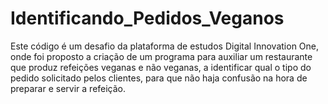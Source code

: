 # Identificando_Pedidos_Veganos

Este código é um desafio da plataforma de estudos Digital Innovation One, onde foi proposto a criação de um programa para auxiliar um restaurante que produz refeições veganas e não veganas, a identificar qual o tipo do pedido solicitado pelos clientes, para que não haja confusão na hora de preparar e servir a refeição.
